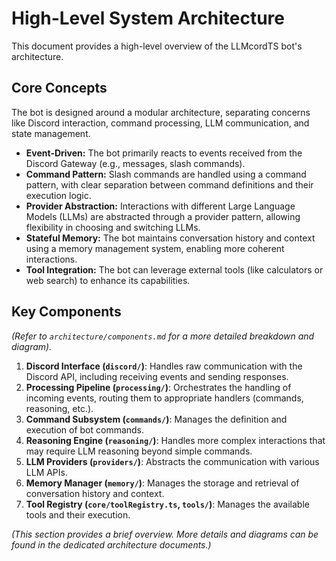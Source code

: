 # High-Level System Architecture

This document provides a high-level overview of the LLMcordTS bot's architecture.

## Core Concepts

The bot is designed around a modular architecture, separating concerns like Discord interaction, command processing, LLM communication, and state management.

*   **Event-Driven:** The bot primarily reacts to events received from the Discord Gateway (e.g., messages, slash commands).
*   **Command Pattern:** Slash commands are handled using a command pattern, with clear separation between command definitions and their execution logic.
*   **Provider Abstraction:** Interactions with different Large Language Models (LLMs) are abstracted through a provider pattern, allowing flexibility in choosing and switching LLMs.
*   **Stateful Memory:** The bot maintains conversation history and context using a memory management system, enabling more coherent interactions.
*   **Tool Integration:** The bot can leverage external tools (like calculators or web search) to enhance its capabilities.

## Key Components

*(Refer to `architecture/components.md` for a more detailed breakdown and diagram).*

1.  **Discord Interface (`discord/`)**: Handles raw communication with the Discord API, including receiving events and sending responses.
2.  **Processing Pipeline (`processing/`)**: Orchestrates the handling of incoming events, routing them to appropriate handlers (commands, reasoning, etc.).
3.  **Command Subsystem (`commands/`)**: Manages the definition and execution of bot commands.
4.  **Reasoning Engine (`reasoning/`)**: Handles more complex interactions that may require LLM reasoning beyond simple commands.
5.  **LLM Providers (`providers/`)**: Abstracts the communication with various LLM APIs.
6.  **Memory Manager (`memory/`)**: Manages the storage and retrieval of conversation history and context.
7.  **Tool Registry (`core/toolRegistry.ts`, `tools/`)**: Manages the available tools and their execution.

*(This section provides a brief overview. More details and diagrams can be found in the dedicated architecture documents.)*